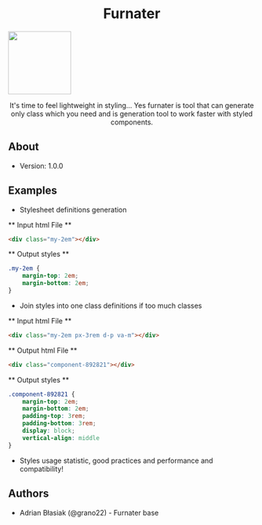 <span align="center">
    <h1 align="center">Furnater</h1>
    <img src="https://i.imgur.com/HnTEZ4M.png" height="128">
    <p align="center">It's time to feel lightweight in styling... Yes furnater is tool that can generate only class which you need and is generation tool to work faster with styled components.</p>
</span>

## About
* Version: 1.0.0

## Examples
* Stylesheet definitions generation

** Input html File **

```html
<div class="my-2em"></div>
```

** Output styles **

```css
.my-2em {
    margin-top: 2em;
    margin-bottom: 2em;
}
```

* Join styles into one class definitions if too much classes

** Input html File **

```html
<div class="my-2em px-3rem d-p va-m"></div>
```

** Output html File **

```html
<div class="component-892821"></div>
```

** Output styles **

```css
.component-892821 {
    margin-top: 2em;
    margin-bottom: 2em;
    padding-top: 3rem;
    padding-bottom: 3rem;
    display: block;
    vertical-align: middle
}
```

* Styles usage statistic, good practices and performance and compatibility!

## Authors
* Adrian Błasiak (@grano22) - Furnater base